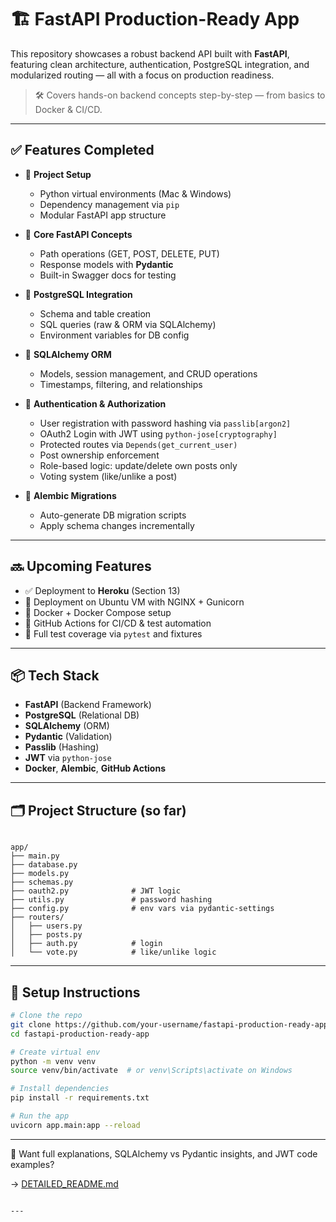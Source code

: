 # 🏗️ FastAPI Production-Ready App

This repository showcases a robust backend API built with **FastAPI**, featuring clean architecture, authentication, PostgreSQL integration, and modularized routing — all with a focus on production readiness.

> 🛠️ Covers hands-on backend concepts step-by-step — from basics to Docker & CI/CD.

---

## ✅ Features Completed

* 🔧 **Project Setup**
  * Python virtual environments (Mac & Windows)
  * Dependency management via `pip`
  * Modular FastAPI app structure

* 🚀 **Core FastAPI Concepts**
  * Path operations (GET, POST, DELETE, PUT)
  * Response models with **Pydantic**
  * Built-in Swagger docs for testing

* 💾 **PostgreSQL Integration**
  * Schema and table creation
  * SQL queries (raw & ORM via SQLAlchemy)
  * Environment variables for DB config

* 🧱 **SQLAlchemy ORM**
  * Models, session management, and CRUD operations
  * Timestamps, filtering, and relationships

* 🔐 **Authentication & Authorization**
  * User registration with password hashing via `passlib[argon2]`
  * OAuth2 Login with JWT using `python-jose[cryptography]`
  * Protected routes via `Depends(get_current_user)`
  * Post ownership enforcement
  * Role-based logic: update/delete own posts only
  * Voting system (like/unlike a post)

* 🧬 **Alembic Migrations**
  * Auto-generate DB migration scripts
  * Apply schema changes incrementally

---

## 🔜 Upcoming Features

* ✅ Deployment to **Heroku** (Section 13)
* 🐧 Deployment on Ubuntu VM with NGINX + Gunicorn
* 🐳 Docker + Docker Compose setup
* 🔁 GitHub Actions for CI/CD & test automation
* 🔬 Full test coverage via `pytest` and fixtures

---

## 📦 Tech Stack

* **FastAPI** (Backend Framework)
* **PostgreSQL** (Relational DB)
* **SQLAlchemy** (ORM)
* **Pydantic** (Validation)
* **Passlib** (Hashing)
* **JWT** via `python-jose`
* **Docker**, **Alembic**, **GitHub Actions**

---

## 🗂️ Project Structure (so far)

```

app/
├── main.py
├── database.py
├── models.py
├── schemas.py
├── oauth2.py              # JWT logic
├── utils.py               # password hashing
├── config.py              # env vars via pydantic-settings
├── routers/
│   ├── users.py
│   ├── posts.py
│   ├── auth.py            # login
│   └── vote.py            # like/unlike logic

````

---

## 🚀 Setup Instructions

```bash
# Clone the repo
git clone https://github.com/your-username/fastapi-production-ready-app.git
cd fastapi-production-ready-app

# Create virtual env
python -m venv venv
source venv/bin/activate  # or venv\Scripts\activate on Windows

# Install dependencies
pip install -r requirements.txt

# Run the app
uvicorn app.main:app --reload
````

---

📘 Want full explanations, SQLAlchemy vs Pydantic insights, and JWT code examples?

→ [DETAILED\_README.md](./DETAILED_README.md)

```

---